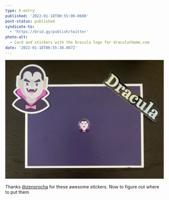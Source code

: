 ```yaml
---
type: h-entry
published: '2022-01-18T00:55:00-0600'
post-status: published
syndicate-to:
  - 'https://brid.gy/publish/twitter'
photo-alt:
  - Card and stickers with the Dracula logo for draculatheme.com
date: '2022-01-18T06:55:38.867Z'
---
```

![](/uploads/1642488938_1642488937216.jpg)

Thanks [@zenorocha](https://twitter.com/zenorocha) for these awesome stickers. Now to figure out where to put them
